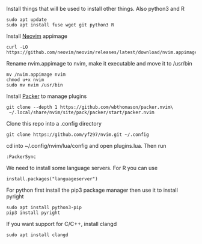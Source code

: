 Install things that will be used to install other things. Also python3 and R

```
sudo apt update
sudo apt install fuse wget git python3 R
```
Install [Neovim](https://github.com/neovim/neovim/wiki/Installing-Neovim) appimage

```
curl -LO https://github.com/neovim/neovim/releases/latest/download/nvim.appimage
```
Rename nvim.appimage to nvim, make it executable and move it to /usr/bin

```
mv /nvim.appimage nvim
chmod u+x nvim
sudo mv nvim /usr/bin
```

Install [Packer](https://github.com/wbthomason/packer.nvim) to manage plugins

```
git clone --depth 1 https://github.com/wbthomason/packer.nvim\
 ~/.local/share/nvim/site/pack/packer/start/packer.nvim
 ```

Clone this repo into a .config directory 

```
git clone https://github.com/yf297/nvim.git ~/.config
```

cd into ~/.config/nvim/lua/config and open plugins.lua. Then run
```
:PackerSync
```

We need to install some language servers. For R you can use
```
install.packages("languageserver")
```

For python first install the pip3 package manager then use it to install pyright
```
sudo apt install python3-pip
pip3 install pyright
```

If you want support for C/C++, install clangd
```
sudo apt install clangd
```

